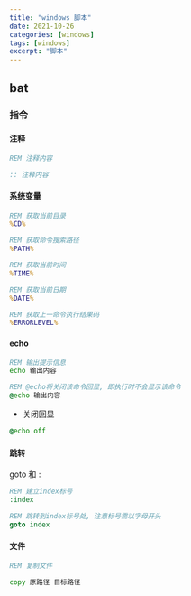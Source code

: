 ```yaml
---
title: "windows 脚本"
date: 2021-10-26
categories: [windows]
tags: [windows]
excerpt: "脚本"
---
```


## bat

### 指令

#### 注释

```bat
REM 注释内容

:: 注释内容
```

#### 系统变量

```bat
REM 获取当前目录
%CD%

REM 获取命令搜索路径
%PATH%

REM 获取当前时间
%TIME%

REM 获取当前日期
%DATE%

REM 获取上一命令执行结果码
%ERRORLEVEL% 
```

#### echo

```bat
REM 输出提示信息
echo 输出内容

REM @echo将关闭该命令回显, 即执行时不会显示该命令
@echo 输出内容
```

- 关闭回显

```bat
@echo off
```

#### 跳转

goto 和 :

```bat
REM 建立index标号
:index

REM 跳转到index标号处, 注意标号需以字母开头
goto index
```

#### 文件

```bat
REM 复制文件

copy 原路径 目标路径
```
